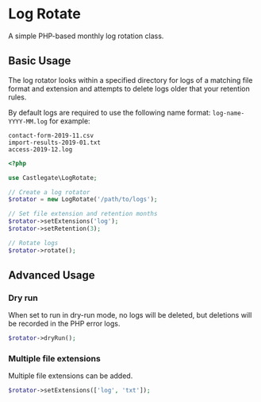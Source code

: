 # Log Rotate

A simple PHP-based monthly log rotation class.

## Basic Usage

The log rotator looks within a specified directory for logs of a matching file format and extension and attempts to delete logs older that your retention rules.

By default logs are required to use the following name format: `log-name-YYYY-MM.log` for example:

```
contact-form-2019-11.csv
import-results-2019-01.txt
access-2019-12.log
```


```php
<?php

use Castlegate\LogRotate;

// Create a log rotator
$rotator = new LogRotate('/path/to/logs');

// Set file extension and retention months
$rotator->setExtensions('log');
$rotator->setRetention(3);

// Rotate logs
$rotator->rotate();
```

## Advanced Usage

### Dry run

When set to run in dry-run mode, no logs will be deleted, but deletions will be recorded in the PHP error logs.

```php
$rotator->dryRun();
```

### Multiple file extensions

Multiple file extensions can be added.

```php
$rotator->setExtensions(['log', 'txt']);
```
